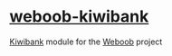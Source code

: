 # [weboob-kiwibank](https://github.com/infertux/weboob-kiwibank)

[Kiwibank](http://www.kiwibank.co.nz/) module for the [Weboob](http://weboob.org/) project

